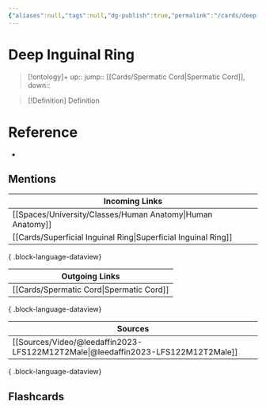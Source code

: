 ```yaml
---
{"aliases":null,"tags":null,"dg-publish":true,"permalink":"/cards/deep-inguinal-ring/","dgPassFrontmatter":true}
---
```


# Deep Inguinal Ring

> [!ontology]+
> up:: 
> jump:: [[Cards/Spermatic Cord\|Spermatic Cord]], 
> down:: 

> [!Definition] Definition
> 

# Reference
- 

## Mentions
| Incoming Links                                                    |
| ----------------------------------------------------------------- |
| [[Spaces/University/Classes/Human Anatomy\|Human Anatomy]]     |
| [[Cards/Superficial Inguinal Ring\|Superficial Inguinal Ring]] |

{ .block-language-dataview}

| Outgoing Links                              |
| ------------------------------------------- |
| [[Cards/Spermatic Cord\|Spermatic Cord]] |

{ .block-language-dataview}

| Sources                                                                             |
| ----------------------------------------------------------------------------------- |
| [[Sources/Video/@leedaffin2023-LFS122M12T2Male\|@leedaffin2023-LFS122M12T2Male]] |

{ .block-language-dataview}

## Flashcards
